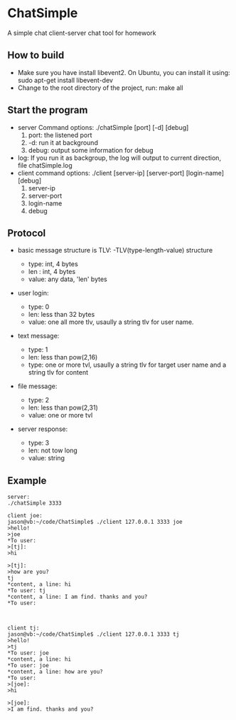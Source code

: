 # ChatSimple
A simple chat client-server chat tool for homework

## How to build
- Make sure you have install libevent2. On Ubuntu, you can install it using: sudo apt-get install libevent-dev
- Change to the root directory of the project, run: make all


## Start the program
- server Command options: ./chatSimple [port] [-d] [debug]
    1. port: the listened port
    2. -d: run it at background
    3. debug: output some information for debug
- log: If you run it as backgroup, the log will output to current direction, file chatSimple.log  
- client command options: ./client [server-ip] [server-port] [login-name] [debug]
    1. server-ip
    2. server-port
    3. login-name
    4. debug
    
## Protocol
- basic message structure is TLV: 
-TLV(type-length-value) structure
    - type: int, 4 bytes
    - len : int, 4 bytes
    - value: any data, 'len' bytes
    
- user login:
    - type: 0
    - len: less than 32 bytes
    - value: one all more tlv, usaully a string tlv for user name.
- text message:
    - type: 1
    - len: less than pow(2,16)
    - type: one or more tvl, usaully a string tlv for target user name and a string tlv for content
- file message:
    - type: 2
    - len: less than pow(2,31)
    - value: one or more tvl
- server response:
    - type: 3
    - len: not tow long
    - value: string

## Example
```
server:
./chatSimple 3333

client joe:
jason@vb:~/code/ChatSimple$ ./client 127.0.0.1 3333 joe
>hello! 
>joe
*To user: 
>[tj]:
>hi

>[tj]:
>how are you?
tj
*content, a line: hi
*To user: tj
*content, a line: I am find. thanks and you?
*To user: 



client tj:
jason@vb:~/code/ChatSimple$ ./client 127.0.0.1 3333 tj
>hello! 
>tj
*To user: joe
*content, a line: hi
*To user: joe
*content, a line: how are you?
*To user: 
>[joe]:
>hi

>[joe]:
>I am find. thanks and you?

```
    
    